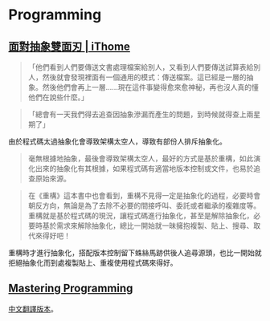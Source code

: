 # Programming

## [面對抽象雙面刃 | iThome](http://www.ithome.com.tw/voice/106025)

> 「他們看到人們要傳送文書處理檔案給別人，又看到人們要傳送試算表給別人，然後就會發現裡面有一個通用的模式：傳送檔案。這已經是一層的抽象。然後他們會再上一層……現在這件事變得愈來愈神秘，再也沒人真的懂他們在說些什麼。」

> 「總會有一天我們得去追查因抽象滲漏而產生的問題，到時候就得查上兩星期了」

由於程式碼太過抽象化會導致架構太空人，導致有部份人排斥抽象化。

> 毫無根據地抽象，最後會導致架構太空人，最好的方式是基於重構，如此演化出來的抽象化有其根據，如果程式碼有適當地版本控制或文件，也易於追查原始來源。

> 在《重構》這本書中也會看到，重構不見得一定是抽象化的過程，必要時會朝反方向，無論是為了去除不必要的間接呼叫、委託或者繼承的複雜度等。重構就是基於程式碼的現況，讓程式碼進行抽象化，甚至是解除抽象化，必要時基於需求來解除抽象化，總比一開始就一昧擁抱複製、貼上、搜尋、取代來得好吧！

重構時才進行抽象化，搭配版本控制留下蛛絲馬跡供後人追尋源頭，也比一開始就拒絕抽象化而到處複製貼上、重複使用程式碼來得好。

## [Mastering Programming](https://www.facebook.com/notes/kent-beck/mastering-programming/1184427814923414)

[中文翻譯版本](https://github.com/willard1218/Articles/blob/master/Mastering-Programming.md)。
